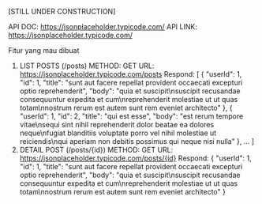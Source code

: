 [STILL UNDER CONSTRUCTION]

API DOC: https://jsonplaceholder.typicode.com/
API LINK: https://jsonplaceholder.typicode.com/

Fitur yang mau dibuat
1. LIST POSTS (/posts)
	METHOD: GET	
	URL: https://jsonplaceholder.typicode.com/posts
	Respond:
	[
	  {
		"userId": 1,
		"id": 1,
		"title": "sunt aut facere repellat provident occaecati excepturi optio reprehenderit",
		"body": "quia et suscipit\nsuscipit recusandae consequuntur expedita et cum\nreprehenderit molestiae ut ut quas totam\nnostrum rerum est autem sunt rem eveniet architecto"
	  },
	  {
		"userId": 1,
		"id": 2,
		"title": "qui est esse",
		"body": "est rerum tempore vitae\nsequi sint nihil reprehenderit dolor beatae ea dolores neque\nfugiat blanditiis voluptate porro vel nihil molestiae ut reiciendis\nqui aperiam non debitis possimus qui neque nisi nulla"
	  },
	...
	]  
2. DETAIL POST (/posts/{id})
	METHOD: GET	
	URL: https://jsonplaceholder.typicode.com/posts/{id}
	Respond:
	{
	  "userId": 1,
	  "id": 1,
	  "title": "sunt aut facere repellat provident occaecati excepturi optio reprehenderit",
	  "body": "quia et suscipit\nsuscipit recusandae consequuntur expedita et cum\nreprehenderit molestiae ut ut quas totam\nnostrum rerum est autem sunt rem eveniet architecto"
	}